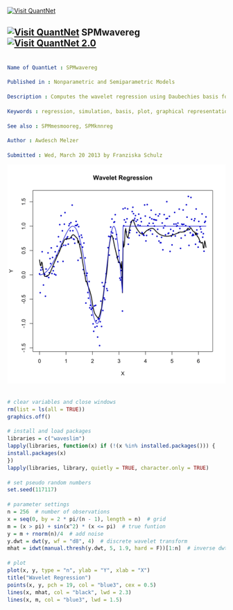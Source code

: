 
[<img src="https://github.com/QuantLet/Styleguide-and-FAQ/blob/master/pictures/banner.png" width="880" alt="Visit QuantNet">](http://quantlet.de/index.php?p=info)

## [<img src="https://github.com/QuantLet/Styleguide-and-Validation-procedure/blob/master/pictures/qloqo.png" alt="Visit QuantNet">](http://quantlet.de/) **SPMwavereg** [<img src="https://github.com/QuantLet/Styleguide-and-Validation-procedure/blob/master/pictures/QN2.png" width="60" alt="Visit QuantNet 2.0">](http://quantlet.de/d3/ia)

```yaml

Name of QuantLet : SPMwavereg

Published in : Nonparametric and Semiparametric Models

Description : Computes the wavelet regression using Daubechies basis for a simulated data set.

Keywords : regression, simulation, basis, plot, graphical representation

See also : SPMmesmooreg, SPMknnreg

Author : Awdesch Melzer

Submitted : Wed, March 20 2013 by Franziska Schulz

```

![Picture1](SPMwavereg-1.png)


```r

# clear variables and close windows
rm(list = ls(all = TRUE))
graphics.off()

# install and load packages
libraries = c("waveslim")
lapply(libraries, function(x) if (!(x %in% installed.packages())) {
install.packages(x)
})
lapply(libraries, library, quietly = TRUE, character.only = TRUE)

# set pseudo random numbers
set.seed(117117)

# parameter settings
n = 256  # number of observations
x = seq(0, by = 2 * pi/(n - 1), length = n)  # grid
m = (x > pi) + sin(x^2) * (x <= pi)  # true funtion
y = m + rnorm(n)/4  # add noise
y.dwt = dwt(y, wf = "d8", 4)  # discrete wavelet transform
mhat = idwt(manual.thresh(y.dwt, 5, 1.9, hard = F))[1:n]  # inverse dwt, with manual threshold 1.9 for smoothness

# plot
plot(x, y, type = "n", ylab = "Y", xlab = "X")
title("Wavelet Regression")
points(x, y, pch = 19, col = "blue3", cex = 0.5)
lines(x, mhat, col = "black", lwd = 2.3)
lines(x, m, col = "blue3", lwd = 1.5)

```
